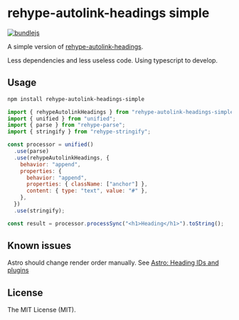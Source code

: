 # rehype-autolink-headings simple

[![bundlejs](https://img.shields.io/bundlejs/size/rehype-autolink-headings)](https://bundlejs.com/?q=rehype-autolink-headings-simple)

A simple version of [rehype-autolink-headings](https://github.com/rehypejs/rehype-autolink-headings).

Less dependencies and less useless code. Using typescript to develop.

## Usage

```bash
npm install rehype-autolink-headings-simple
```

```js
import { rehypeAutolinkHeadings } from "rehype-autolink-headings-simple";
import { unified } from "unified";
import { parse } from "rehype-parse";
import { stringify } from "rehype-stringify";

const processor = unified()
  .use(parse)
  .use(rehypeAutolinkHeadings, {
    behavior: "append",
    properties: {
      behavior: "append",
      properties: { className: ["anchor"] },
      content: { type: "text", value: "#" },
    },
  })
  .use(stringify);

const result = processor.processSync("<h1>Heading</h1>").toString();
```

## Known issues

Astro should change render order manually. See [Astro: Heading IDs and plugins](https://docs.astro.build/en/guides/markdown-content/#heading-ids-and-plugins)

## License

The MIT License (MIT).
